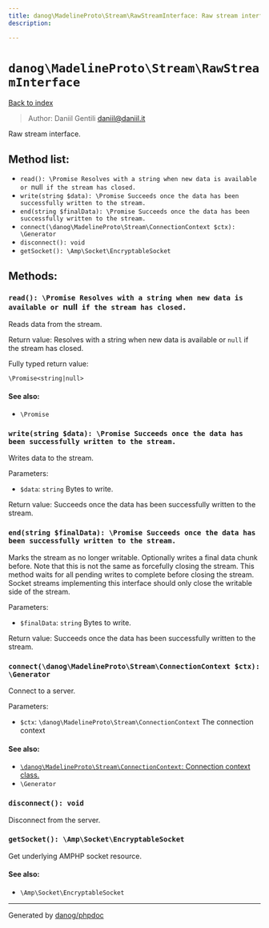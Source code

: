 ```yaml
---
title: danog\MadelineProto\Stream\RawStreamInterface: Raw stream interface.
description: 

---
```

# `danog\MadelineProto\Stream\RawStreamInterface`
[Back to index](../../../index.md)

> Author: Daniil Gentili <daniil@daniil.it>  
  

Raw stream interface.  




## Method list:
* `read(): \Promise Resolves with a string when new data is available or `null` if the stream has closed.`
* `write(string $data): \Promise Succeeds once the data has been successfully written to the stream.`
* `end(string $finalData): \Promise Succeeds once the data has been successfully written to the stream.`
* `connect(\danog\MadelineProto\Stream\ConnectionContext $ctx): \Generator`
* `disconnect(): void`
* `getSocket(): \Amp\Socket\EncryptableSocket`

## Methods:
### `read(): \Promise Resolves with a string when new data is available or `null` if the stream has closed.`

Reads data from the stream.


Return value: Resolves with a string when new data is available or `null` if the stream has closed.

Fully typed return value:
```
\Promise<string|null>
```
#### See also: 
* `\Promise`




### `write(string $data): \Promise Succeeds once the data has been successfully written to the stream.`

Writes data to the stream.


Parameters:
* `$data`: `string` Bytes to write.  


Return value: Succeeds once the data has been successfully written to the stream.


### `end(string $finalData): \Promise Succeeds once the data has been successfully written to the stream.`

Marks the stream as no longer writable. Optionally writes a final data chunk before. Note that this is not the
same as forcefully closing the stream. This method waits for all pending writes to complete before closing the
stream. Socket streams implementing this interface should only close the writable side of the stream.


Parameters:
* `$finalData`: `string` Bytes to write.  


Return value: Succeeds once the data has been successfully written to the stream.


### `connect(\danog\MadelineProto\Stream\ConnectionContext $ctx): \Generator`

Connect to a server.


Parameters:
* `$ctx`: `\danog\MadelineProto\Stream\ConnectionContext` The connection context  


#### See also: 
* [`\danog\MadelineProto\Stream\ConnectionContext`: Connection context class.](./ConnectionContext.md)
* `\Generator`




### `disconnect(): void`

Disconnect from the server.



### `getSocket(): \Amp\Socket\EncryptableSocket`

Get underlying AMPHP socket resource.


#### See also: 
* `\Amp\Socket\EncryptableSocket`




---
Generated by [danog/phpdoc](https://phpdoc.daniil.it)
